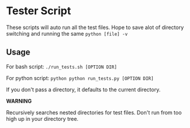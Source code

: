 # Tester Script

These scripts will auto run all the test files. Hope to save alot of directory switching and running the same `python [file] -v`

## Usage

For bash script:
			```./run_tests.sh [OPTION DIR]```

For python script:
			```python
			python run_tests.py [OPTION DIR]
			```

If you don't pass a directory, it defaults to the current directory.

**WARNING**

Recursively searches nested directories for test files. Don't run from too high up in your directory tree.


		
